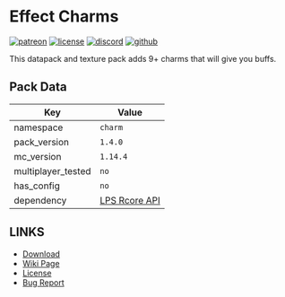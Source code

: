# Effect Charms

[![patreon](https://img.shields.io/endpoint?url=https%3A%2F%2Fraw.githubusercontent.com%2Flegopitstop%2Fwebsite-files%2Fmain%2Fshields.io%2Fpatreon.json)](https://www.patreon.com/Legopitstop "Go to patreon")
[![license](https://img.shields.io/endpoint?url=https%3A%2F%2Fraw.githubusercontent.com%2Flegopitstop%2Fwebsite-files%2Fmain%2Fshields.io%2Flicense.json)](https://legopitstop.weebly.com/legopitstops-common-license-v2.html "Go to legopitstop.weebly.com")
[![discord](https://img.shields.io/discord/479902284810027008)](https://legopitstop.weebly.com/discord.html "Go to legopitstop.weebly.com")
[![github](https://img.shields.io/github/issues-raw/legopitstop/Datapacks)](https://github.com/legopitstop/Datapacks/issues "Go to Github")

This datapack and texture pack adds 9+ charms that will give you buffs.
## Pack Data
| Key                | Value  |
| ------------------ | ------ |
| namespace          | `charm` |
| pack_version       | `1.4.0`  |
| mc_version         | `1.14.4` |
| multiplayer_tested | `no`     |
| has_config         | `no`     |
| dependency         |[LPS Rcore API](https://www.curseforge.com/minecraft/customization/legopitstops-recipe-core-datapack)|

## LINKS
- [Download](https://www.curseforge.com/minecraft/customization/charms-1-14-datapack)
- [Wiki Page](https://github.com/legopitstop/Datapacks/wiki)
- [License](https://legopitstop.weebly.com/legopitstops-common-license-v2.html)
- [Bug Report](https://github.com/legopitstop/Datapacks/issues)